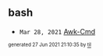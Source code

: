## bash


* <code>Mar 28, 2021</code> [Awk-Cmd](2021-03-28T15-55-03-awk-cmd.md)

<sup><sub>generated 27 Jun 2021 21:10:35 by <a href='https://github.com/senorprogrammer/til'>til</a></sub></sup>
